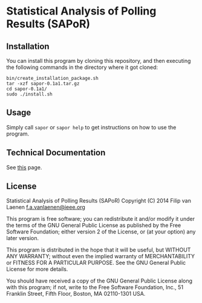 Statistical Analysis of Polling Results (SAPoR)
===============================================

Installation
------------

You can install this program by cloning this repository, and then executing the
following commands in the directory where it got cloned:

    bin/create_installation_package.sh 
    tar -xzf sapor-0.1a1.tar.gz
    cd sapor-0.1a1/
    sudo ./install.sh

Usage
-----

Simply call `sapor` or `sapor help` to get instructions on how to use the
program.

Technical Documentation
-----------------------

See [this](Technical%20Documentation.md) page.

License
-------

Statistical Analysis of Polling Results (SAPoR)
Copyright (C) 2014 Filip van Laenen <f.a.vanlaenen@ieee.org>

This program is free software; you can redistribute it and/or modify
it under the terms of the GNU General Public License as published by
the Free Software Foundation; either version 2 of the License, or
(at your option) any later version.

This program is distributed in the hope that it will be useful,
but WITHOUT ANY WARRANTY; without even the implied warranty of
MERCHANTABILITY or FITNESS FOR A PARTICULAR PURPOSE.  See the
GNU General Public License for more details.

You should have received a copy of the GNU General Public License along
with this program; if not, write to the Free Software Foundation, Inc.,
51 Franklin Street, Fifth Floor, Boston, MA 02110-1301 USA.
